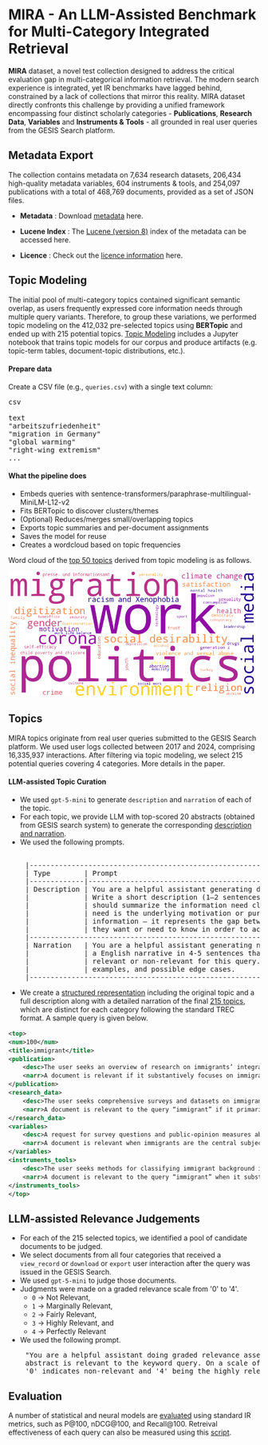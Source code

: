 # MIRA - An LLM-Assisted Benchmark for Multi-Category Integrated Retrieval

**MIRA** dataset, a novel test collection designed to address the critical evaluation gap in multi-categorical information retrieval.
The modern search experience is integrated, yet IR benchmarks have lagged behind, constrained by a lack of collections that mirror this reality.
MIRA dataset directly confronts this challenge by providing a unified framework encompassing four distinct scholarly categories - **Publications**, **Research Data**, **Variables** and **Instruments & Tools** - all grounded in real user queries from the GESIS Search platform.

## Metadata Export
The collection contains metadata on 7,634 research datasets, 206,434 high-quality metadata variables, 604 instruments & tools, and 254,097 publications with a total of 468,769 documents, provided as a set of JSON files.

- **Metadata** : Download [metadata](https://drive.google.com/file/d/1jTTYd83bYTqeMB2DR4DSOWQQuYl4y_Sa/view?usp=drive_link) here.
   
- **Lucene Index** : The [Lucene (version 8)](https://drive.google.com/file/d/1i8U389G4wSj7dMz41xehKQvvBryZuIs-/view?usp=drive_link) index of the metadata can be accessed here.
  
- **Licence** : Check out the [licence information](license.txt) here.

## Topic Modeling

The initial pool of multi-category topics contained significant semantic overlap, as users frequently expressed core information needs through multiple query variants. Therefore, to group these variations, we performed topic modeling on the 412,032 pre-selected topics using **BERTopic** and ended up with 215 potential topics.
[Topic Modeling](topic_modelling) includes a Jupyter notebook that trains topic models for our corpus and produce artifacts (e.g. topic-term tables, document-topic distributions, etc.).

#### Prepare data
Create a CSV file (e.g., `queries.csv`) with a single text column:

<pre>csv 

text
"arbeitszufriedenheit"
"migration in Germany"
"global warming"
"right-wing extremism"
...
</pre>


#### What the pipeline does
- Embeds queries with sentence-transformers/paraphrase-multilingual-MiniLM-L12-v2
- Fits BERTopic to discover clusters/themes
- (Optional) Reduces/merges small/overlapping topics
- Exports topic summaries and per-document assignments
- Saves the model for reuse
- Creates a wordcloud based on topic frequencies

Word cloud of the [top 50 topics](topic_modelling/top-50-topics.tsv) derived from topic modeling is as follows.

<img src="topic_modelling/top50_topics_wordcloud.png" alt="word-cloud" width="500"/>

## Topics

MIRA topics originate from real user queries submitted to the GESIS Search platform. We used user logs collected between 2017 and 2024, comprising 16,335,937 interactions. After filtering via topic modeling, we select 215 potential queries covering 4 categories. More details in the paper.

#### LLM-assisted Topic Curation
- We used `gpt-5-mini` to generate `description` and `narration` of each of the topic.
- For each topic, we provide LLM with top-scored 20 abstracts (obtained from GESIS search system) to generate the corresponding [description and narration](models/generate_query_narration.py).
- We used the following prompts.
 <pre> 
	|----------------------------------------------------------------------------------------------| 
	| Type        | Prompt                                                                         |
 	|-------------|--------------------------------------------------------------------------------|
	| Description | You are a helpful assistant generating description for keyword queries.        |
	|             | Write a short description (1–2 sentences) of the query in English. This        |
	|             | should summarize the information need clearly and concisely. An information    |
	|             | need is the underlying motivation or purpose that drives a person to seek      |
	|             | information — it represents the gap between what someone knows and what        |
	|             | they want or need to know in order to accomplish a goal.                       |
	|----------------------------------------------------------------------------------------------|
	| Narration   | You are a helpful assistant generating narration for keyword queries. Write    |
	|             | a English narrative in 4-5 sentences that explains what makes a document       |
	|             | relevant or non-relevant for this query. The narrative should include details, |
	|             | examples, and possible edge cases.                                             |
	|----------------------------------------------------------------------------------------------|
</pre>
- We create a [structured representation](models/make_query_trec_format.py) including the original topic and a full description along with a detailed narration of the final [215 topics](query_qrel/query.xml), which are distinct for each category following the standard TREC format. A sample query is given below.
  
```xml
<top>
<num>100</num>
<title>immigrant</title>
<publication>
	<desc>The user seeks an overview of research on immigrants’ integration and impacts in host societies. Specifically, they want evidence on how immigration policy frameworks and the composition of inflows shape native attitudes, labor market outcomes, welfare/crime perceptions, and political behavior across countries, and what policies best support integration.</desc>
	<narr>A document is relevant if it substantively focuses on immigrants as people residing in a receiving country—covering their experiences, integration, labor-market outcomes, health, legal treatment, political participation, or public attitudes/policy toward immigration (e.g., studies of EU8 immigrants in Germany, second-generation outcomes, or analyses of integrative vs restrictive policies). Morphological and related terms count when clearly about the same concept, such as immigration, immigrant-origin, first/second generation, or comparisons of refugees/economic migrants that speak to immigrant reception and impact. It is weakly or non-relevant if “immigrant” appears only in passing (titles, footnotes, metadata), is used metaphorically or in unrelated domains (e.g., “Immigrant Song,” animal “immigrants” in ecology), or discusses emigration/internal migration without linking to immigrants in a host society. Edge cases include country-specific policy evaluations, legal analyses of enforcement and criminalization, or media-framing studies—all relevant if immigrants are the core subject; by contrast, broad labor or cultural studies that do not distinguish immigrant status, or datasets where “immigrant” is incidental, are not. Even documents taking negative or positive stances, historical chapter outlines, or cross-national attitude surveys are relevant when immigrants are central to the research question.</narr>
</publication>
<research_data>
	<desc>The user seeks comprehensive surveys and datasets on immigrants and immigration in Germany and the EU, covering public attitudes, policy evaluation, skilled-worker migration, and immigrants’ integration and experiences, along with methodological and demographic details.</desc>
	<narr>A document is relevant to the query “immigrant” if it primarily discusses immigrants or immigration, such as public attitudes to immigration in Germany, integration outcomes, skilled worker admission, asylum/deportation policy, or survey-based findings on immigrant groups (e.g., ENTRA, EU MIDIS II, SCIP). Materials that present methods and demographics specifically for immigrant populations (e.g., sampling Italians, Poles, Syrians, Turks; second-generation studies), or analyze immigrant experiences like language acquisition, discrimination, labor market access, or party positions on immigration, also count as relevant. Items become weakly relevant or non-relevant when “immigrant” appears only tangentially within broad topics (e.g., general environment or rail-service modules) or when the primary focus is the general population with only a passing variable about immigrants. Edge cases include documents about refugees/asylum seekers or second-generation migrants, which are usually relevant if they address immigrant integration or policy; historical migration studies (e.g., 17th–20th century Berlin) are relevant if they focus on immigrant groups rather than generic mobility. Conversely, pieces centered on emigration from a country, generic “migration” without specifying immigrants in the destination, or where “immigrant” appears only in metadata or a single manifesto bullet without substantive analysis, are likely non-relevant.</narr>
</research_data>
<variables>
	<desc>A request for survey questions and public-opinion measures about immigrants, covering attitudes on assimilation and cultural impact, economic effects, crime and jobs, illegal immigration/exclusion, and different immigrant origins (e.g., Eastern Europe, south of the Mediterranean, EU asylum seekers). The user likely wants to find or analyze questionnaire items that measure acceptance of immigrants and perceived societal impacts.</desc>
	<narr>A document is relevant when immigrants are the central subject — for example when it contains survey items, policy statements, or analyses about immigrants’ economic, cultural, or legal impacts (e.g., questions on whether “immigrants increase crime rates,” “take jobs away,” “undermine culture,” or about “illegal immigrants” and “EU immigrants seeking political asylum”). Text that lists variable codes and repeated questionnaire items (Q9a, V52, v315–v318) is relevant if those codes map to substantive questions or responses, because it shows the document captures public attitudes and subgroup distinctions (Eastern Europe, South of the Mediterranean, other EU countries). A document is non‑relevant if “immigrant” appears only as a stray label, file code, or in an unrelated context (e.g., metadata, variable names with no question text), or if it actually discusses emigration, tourists, or student exchange rather than people settling. Edge cases include mixed or noisy transcripts (repeated lines, truncated items) and documents that mention immigrants but only in passing or at a different granularity (legal status vs cultural integration); relevance in those cases depends on whether the user cares about broad coverage of attitudes or only specific subtopics like asylum, crime, or labor market effects.</narr>
</variables>
<instruments_tools>
	<desc>The user seeks methods for classifying immigrant background in German survey data (especially the Microcensus 2005–2009) and for measuring immigrants’ educational attainment. They need guidance on coding schemes, survey instrument options, and SAS/SPSS/Stata implementations, including approaches used in SOEP and NEPS.</desc>
	<narr>A document is relevant to the query “immigrant” when it substantively addresses immigrants as a population—such as classification of immigrant background, integration, outcomes, or policies—rather than merely mentioning the term. The provided paragraph is clearly relevant because it centers on classifying immigrant background in the German Microcensus, measuring immigrants’ educational attainment, and survey instruments (SOEP/NEPS) tailored to people with foreign qualifications. Materials that use close synonyms or related constructs (migrants, foreign-born, immigration studies) also count, while pieces focused on emigration, internal/domestic migration, or unrelated uses (e.g., a film titled “The Immigrant”) are non-relevant. Methodological texts are relevant if immigrants are the primary analytic target (e.g., coding foreign credentials or deriving years of education for migrant respondents), but not if immigrants are only a passing example in a generic methods discussion. Edge cases include metadata-only hits or bibliographies where “immigrant” appears without substantive content about immigrant populations, which should be treated as non-relevant.</narr>
</instruments_tools>
</top>
```

## LLM-assisted Relevance Judgements
- For each of the 215 selected topics, we identified a pool of candidate documents to be judged.
- We select documents from all four categories that received a `view_record` or `download` or `export` user interaction after the query was issued in the GESIS Search.
- We used `gpt-5-mini` to judge those documents.
- Judgments were made on a graded relevance scale from '0' to '4'.
  - `0` → Not Relevant,
  - `1` → Marginally Relevant,
  - `2` → Fairly Relevant,
  - `3` → Highly Relevant, and
  - `4` → Perfectly Relevant
- We used the following prompt.
<pre>
	"You are a helpful assistant doing graded relevance assessment. Decide whether the given
	abstract is relevant to the keyword query. On a scale of 0 to 4, score the document where 
	'0' indicates non-relevant and '4' being the highly relevant."
</pre>

## Evaluation

A number of statistical and neural models are [evaluated](evaluation/custom_eval.py) using standard IR metrics, such as P@100, nDCG@100, and Recall@100. Retreival effectiveness of each query can also be measured using this [script](evaluation/custom_eval_per_query.py).

